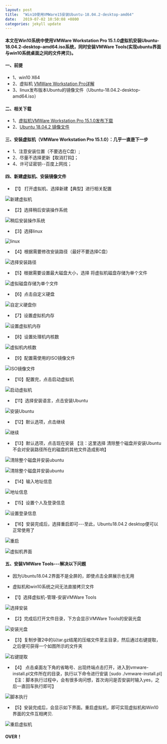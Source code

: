 ```yaml
---
layout: post
title:  "Win10使用VMWare15安装Ubuntu-18.04.2-desktop-amd64"
date:   2019-07-02 10:50:08 +0800
categories: jekyll update
---
```


#### 本文在Win10系统中使用VMWare Workstation Pro 15.1.0虚拟机安装Ubuntu-18.04.2-desktop-amd64.iso系统，同时安装VMWare Tools(实现ubuntu界面与win10系统桌面之间的文件拷贝)。

#### 一、前提

* 1、win10 X64
* 2、虚拟机 [VMWare Workstation Pro详解](https://www.vmware.com/cn/products/workstation-pro/faqs.html)
* 3、linux发布版本Ubuntu的镜像文件（Ubuntu-18.04.2-desktop-amd64.iso）

#### 二、相关下载

* 1、[虚拟机VMWare Workstation Pro 15.1.0发布下载](https://my.vmware.com/web/vmware/details?downloadGroup=WKST-1510-WIN&productId=799&rPId=33369)
* 2、[Ubuntu 18.04.2 镜像文件](https://ubuntu.com/download/desktop)


#### 三、安装虚拟机（VMWare Workstation Pro 15.1.0）：几乎一直是下一步 
* 1、注意安装位置（不要选在C盘）;
* 2、尽量不选择更新【取消打钩】；
* 4、许可证密钥--百度上网找；

#### 四、新建虚拟机、安装镜像文件

* 【1】 打开虚拟机、选择新建【典型】进行相关配置

![新建虚拟机](https://raw.githubusercontent.com/pingping1122/pingping1122.github.io/master/images/win10_vmware_ubuntu/create_virtua_machine.png)

* 【2】选择稍后安装操作系统

![稍后安装操作系统](https://raw.githubusercontent.com/pingping1122/pingping1122.github.io/master/images/win10_vmware_ubuntu/next.png)

* 【3】选择linux

![linux](https://raw.githubusercontent.com/pingping1122/pingping1122.github.io/master/images/win10_vmware_ubuntu/linux.png)

* 【4】根据需要修改安装路径（最好不要选择C盘）

![选择安装路径](https://raw.githubusercontent.com/pingping1122/pingping1122.github.io/master/images/win10_vmware_ubuntu/install_address.png)

* 【5】根据需要设置最大磁盘大小，选择 将虚拟机磁盘存储为单个文件

![虚拟磁盘存储为单个文件](https://raw.githubusercontent.com/pingping1122/pingping1122.github.io/master/images/win10_vmware_ubuntu/single_file.png)

* 【6】点击自定义硬盘

![自定义硬盘你](https://raw.githubusercontent.com/pingping1122/pingping1122.github.io/master/images/win10_vmware_ubuntu/custom.png)

* 【7】设置虚拟机内存

![设置虚拟机内存](https://raw.githubusercontent.com/pingping1122/pingping1122.github.io/master/images/win10_vmware_ubuntu/memory.png)

* 【8】设置处理机内核数

![虚拟机内核数](https://raw.githubusercontent.com/pingping1122/pingping1122.github.io/master/images/win10_vmware_ubuntu/cpu.png)

* 【9】配置需使用的ISO镜像文件

![ISO镜像文件](https://raw.githubusercontent.com/pingping1122/pingping1122.github.io/master/images/win10_vmware_ubuntu/iso.png)

* 【10】配置完，点击启动虚拟机

![启动虚拟机](https://raw.githubusercontent.com/pingping1122/pingping1122.github.io/master/images/win10_vmware_ubuntu/start.png)

* 【11】选择安装语言，点击安装Ubuntu

![安装Ubuntu](https://raw.githubusercontent.com/pingping1122/pingping1122.github.io/master/images/win10_vmware_ubuntu/install.png)

* 【12】默认选项，点击继续

![继续](https://raw.githubusercontent.com/pingping1122/pingping1122.github.io/master/images/win10_vmware_ubuntu/install_01.png)

* 【13】默认选项，点击现在安装  【注：这里选择 清除整个磁盘并安装Ubuntu 不会对安装路径所在的磁盘的其他文件造成影响】

![清除整个磁盘并安装ubuntu](https://raw.githubusercontent.com/pingping1122/pingping1122.github.io/master/images/win10_vmware_ubuntu/install_02.png)

![清除整个磁盘并安装ubuntu](https://raw.githubusercontent.com/pingping1122/pingping1122.github.io/master/images/win10_vmware_ubuntu/install_03.png)

* 【14】输入地址信息

![地址信息](https://raw.githubusercontent.com/pingping1122/pingping1122.github.io/master/images/win10_vmware_ubuntu/install_04.png)

* 【15】设置个人及登录信息

![设置登录信息](https://raw.githubusercontent.com/pingping1122/pingping1122.github.io/master/images/win10_vmware_ubuntu/install_05.png)

* 【16】安装完成后，选择重启即可---至此，Ubuntu18.04.2 desktop便可以正常使用了

![重启](https://raw.githubusercontent.com/pingping1122/pingping1122.github.io/master/images/win10_vmware_ubuntu/install_06.png)

![虚拟机界面](https://raw.githubusercontent.com/pingping1122/pingping1122.github.io/master/images/win10_vmware_ubuntu/install_07.png)

#### 五、安装VMWare Tools---解决以下问题

* 因为Ubuntu18.04.2界面不是全屏的，即使点击全屏展示也无用
* 虚拟机和win10系统之间无法直接拷贝文件

* 【1】选择虚拟机-管理-安装VMWare Tools

![选择安装](https://raw.githubusercontent.com/pingping1122/pingping1122.github.io/master/images/win10_vmware_ubuntu/tools_00.png)

* 【2】完成后打开文件目录，下方会显示VMWare Tools的安装光盘

![安装光盘](https://raw.githubusercontent.com/pingping1122/pingping1122.github.io/master/images/win10_vmware_ubuntu/tools_01.png)

* 【3】复制步骤2中的以tar.gz结尾的压缩文件至主目录，然后通过右键提取，之后便可获得一个如图所示的文件夹

![右键提取](https://raw.githubusercontent.com/pingping1122/pingping1122.github.io/master/images/win10_vmware_ubuntu/tools_02.png)

* 【4】 点击桌面左下角的省略号、出现终端点击打开，进入到vmware-install.pl文件所在的目录，执行以下命令进行安装 [sudo  ./vmware-install.pl]
【注：脚本执行过程中，会有很多询问想，首次询问是否安装时输入yes，之后一直回车执行即可】

![脚本执行](https://raw.githubusercontent.com/pingping1122/pingping1122.github.io/master/images/win10_vmware_ubuntu/tools_03.png)

* 【5】安装完成后，会显示如下界面。重启虚拟机，即可实现虚拟机和Win10界面的文件互相拷贝.

![重启虚拟机](https://raw.githubusercontent.com/pingping1122/pingping1122.github.io/master/images/win10_vmware_ubuntu/tools_04.png)


#### OVER！